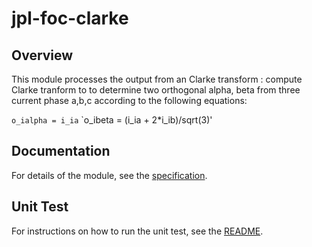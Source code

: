 # jpl-foc-clarke

## Overview

 
This module processes the output from an Clarke transform : compute Clarke tranform to to determine two orthogonal alpha, beta from three current phase a,b,c according to the following equations:

`o_ialpha = i_ia`
`o_ibeta  = (i_ia + 2*i_ib)/sqrt(3)'

## Documentation

For details of the module, see the [specification](https://github-fn.jpl.nasa.gov/jpl-fpga-ip-incubator-fn/jpl_foc_clarke/blob/master/docs/FPGA_DesignSpec_Clarke_Transform.doc
).


## Unit Test

For instructions on how to run the unit test, see the [README](https://github-fn.jpl.nasa.gov/jpl-fpga-ip-incubator-fn/jpl_foc_clarke/blob/master/README.md).






